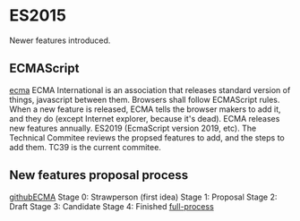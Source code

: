 # ES2015

Newer features introduced.

## ECMAScript

[ecma](https://www.ecma-international.org/publications/standards/Ecma-262.htm)
ECMA International is an association that releases standard version of things, javascript between them. Browsers shall follow ECMAScript rules. When a new feature is released, ECMA tells the browser makers to add it, and they do (except Internet explorer, because it's dead).
ECMA releases new features annually. ES2019 (EcmaScript version 2019, etc).
The Technical Commitee reviews the propsed features to add, and the steps to add them. TC39 is the current commitee.

## New features proposal process

[githubECMA](https://github.com/tc39)
Stage 0: Strawperson (first idea)
Stage 1: Proposal
Stage 2: Draft
Stage 3: Candidate
Stage 4: Finished
[full-process](http://tc39.es/process-document/)
